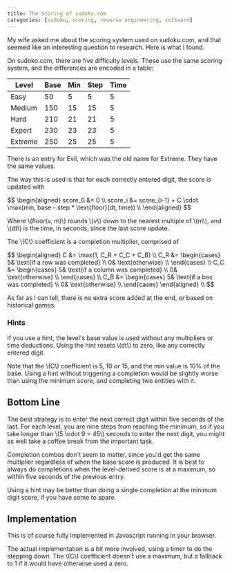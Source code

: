 ```yaml
---
title: The Scoring of sudoku.com
categories: [sudoku, scoring, reverse engineering, software]
---
```


My wife asked me about the scoring system used on sudoku.com, and that seemed like an interesting question to research.
Here is what I found.

On sudoko.com, there are five difficulty levels.
These use the same scoring system, and the differences are encoded in a table:

|  Level  | Base | Min | Step | Time |
|---------|------|-----|------|------|
| Easy    |   50 |   5 |    5 |    5 |
| Medium  |  150 |  15 |   15 |    5 |
| Hard    |  210 |  21 |   21 |    5 |
| Expert  |  230 |  23 |   23 |    5 |
| Extreme |  250 |  25 |   25 |    5 |

There is an entry for Evil, which was the old name for Extreme.
They have the same values.

The way this is used is that for each correctly entered digit, the score is updated with

<div>
  $$
  \begin{aligned}
  score_0 &= 0 \\
  score_i &= score_{i-1} + C \cdot \max(min, base - step * \text{floor}(dt, time)) \\
  \end{aligned}
  $$
</div>

Where \\(floor(v, m)\\) rounds \\(v\\) down to the nearest multiple of \\(m\\), and \\(dt\\) is the time, in seconds, since the last score update.

The \\(C\\) coefficient is a completion multiplier, comprised of

<div>
  $$
  \begin{aligned}
  C &= \max(1, C_R + C_C + C_B) \\
  C_R &= \begin{cases}
    5& \text{if a row was completed} \\
    0& \text{otherwise} \\
  \end{cases} \\
  C_C &= \begin{cases}
    5& \text{if a column was completed} \\
    0& \text{otherwise} \\
  \end{cases} \\
  C_B &= \begin{cases}
    5& \text{if a box was completed} \\
    0& \text{otherwise} \\
  \end{cases}
  \end{aligned} \\
  $$
</div>

As far as I can tell, there is no extra score added at the end, or based on historical games.

### Hints

If you use a hint, the level's base value is used without any multipliers or time deductions.
Using the hint resets \\(dt\\) to zero, like any correctly entered digit.

Note that the \\(C\\) coefficient is 5, 10 or 15, and the min value is 10% of the base.
Using a hint without triggering a completion would be slightly worse than using the minimum score, and completing two entities with it.

## Bottom Line

The best strategy is to enter the next correct digit within five seconds of the last.
For each level, you are nine steps from reaching the minimum, so if you take longer than \\(5 \cdot 9 = 45\\) seconds to enter the next digit, you might as well take a coffee break from the important task.

Completion combos don't seem to matter, since you'd get the same multiplier regardless of when the base score is produced.
It is best to always do completions when the level-derived score is at a maximum, so within five seconds of the previous entry.

Using a hint may be better than doing a single completion at the minimum digit score, if you have some to spare.

## Implementation

This is of course fully implemented in Javascript running in your browser.

The actual implementation is a bit more involved, using a timer to do the stepping down.
The \\(C\\) coefficient doesn't use a maximum, but a fallback to 1 if it would have otherwise used a zero.

<script id="MathJax-script" async src="https://cdn.jsdelivr.net/npm/mathjax@3/es5/tex-mml-chtml.js"></script>
